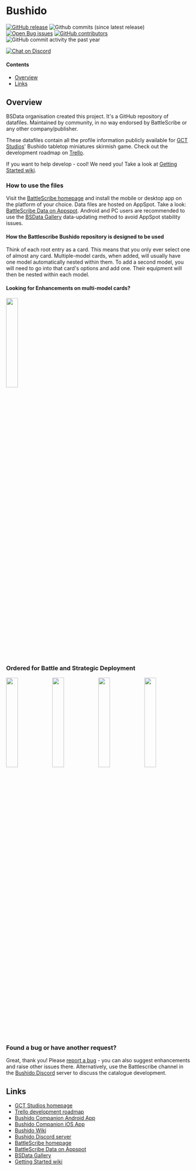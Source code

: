 Bushido
=======

[![GitHub release](https://img.shields.io/github/release/BSData/bushido.svg?style=flat-square)](https://github.com/BSData/bushido/releases/latest)
![Github commits (since latest release)](https://img.shields.io/github/commits-since/BSData/bushido/latest.svg?style=flat-square)
[![Open Bug issues](https://img.shields.io/github/issues/bsdata/bushido/bug.svg?style=flat-square&label=bugs)](https://github.com/BSData/bushido/issues?q=is%3Aissue+is%3Aopen+label%3Abug)
[![GitHub contributors](https://img.shields.io/github/contributors/BSData/bushido.svg?style=flat-square)](https://github.com/BSData/bushido/graphs/contributors)
![GitHub commit activity the past year](https://img.shields.io/github/commit-activity/y/BSData/bushido.svg?style=flat-square)

[![Chat on Discord](https://img.shields.io/discord/558412685981777922.svg?logo=discord&style=popout-square)](https://discord.gg/KqPVhds)

#### Contents ####

* [Overview][]
* [Links][]

## Overview ##
[Overview]: #overview

BSData organisation created this project. It's a GitHub repository of datafiles.
Maintained by community, in no way endorsed by BattleScribe or any other company/publisher.

These datafiles contain all the profile information publicly available for [GCT Studios][]' Bushido tabletop miniatures skirmish game.
Check out the development roadmap on [Trello][].

If you want to help develop - cool! We need you! Take a look at [Getting Started wiki][].

### How to use the files ###

Visit the [BattleScribe homepage][BattleScribe] and install the mobile or desktop app on the platform of your choice.
Data files are hosted on AppSpot. Take a look: [BattleScribe Data on Appspot][].
Android and PC users are recommended to use the [BSData Gallery][] data-updating method to avoid AppSpot stability issues.

#### How the Battlescribe Bushido repository is designed to be used ####
Think of each root entry as a card. This means that you only ever select one of almost any card. Multiple-model cards, when added, will usually have one model automatically nested within them. To add a second model, you will need to go into that card's options and add one. Their equipment will then be nested within each model.

#### Looking for Enhancements on multi-model cards? ####
<img src="https://cdn.discordapp.com/attachments/697113940848672808/962391459196174336/IMG_20220409_173957.jpg" width="25%"/>

### Ordered for Battle and Strategic Deployment ###
<img src="https://media.discordapp.net/attachments/697113940848672808/999362996600061972/IMG_20220720_180849.jpg" width="25%"/><img src="https://media.discordapp.net/attachments/697113940848672808/999362996885266534/IMG_20220720_180908.jpg" width="25%"/><img src="https://media.discordapp.net/attachments/697113940848672808/999362997472464957/IMG_20220720_180931.jpg" width="25%"/><img src="https://media.discordapp.net/attachments/697113940848672808/999362997787054080/IMG_20220720_181039.jpg" width="25%"/>

### Found a bug or have another request? ###

Great, thank you! Please [report a bug][bug report] - you can also suggest enhancements and raise other issues there.
Alternatively, use the Battlescribe channel in the [Bushido Discord][] server to discuss the catalogue development.

## Links ##
[Links]: #links

* [GCT Studios homepage][GCT Studios]
* [Trello development roadmap][Trello]
* [Bushido Companion Android App][]
* [Bushido Companion iOS App][]
* [Bushido Wiki][]
* [Bushido Discord server][Bushido Discord]
* [BattleScribe homepage][BattleScribe]
* [BattleScribe Data on Appspot][]
* [BSData Gallery][]
* [Getting Started wiki][]

[GCT Studios]: http://gctstudios.com/
[Bushido Discord]: https://discord.gg/suSYCnnfmv
[Trello]: https://trello.com/b/lCoAntEk/bushido-battlescribe-repository

[Bushido Companion Android App]: https://play.google.com/store/apps/details?id=de.molkow.bushido
[Bushido Companion iOS App]: https://apps.apple.com/de/app/bushido-companion/id1582528969
[Bushido Wiki]: http://bushidothegame.wikidot.com/

[BSData Gallery]: https://github.com/BSData/wh40k/issues/1706
[Report it on Appspot]: http://battlescribedata.appspot.com/#/repo/bushido
[bug report]: https://github.com/BSData/bushido/issues/new/choose
[BattleScribe]: http://www.battlescribe.net/
[BattleScribe Data on Appspot]: http://battlescribedata.appspot.com/#/repos
[Getting Started wiki]: https://github.com/BSData/catalogue-development/wiki/Getting-Started#contributing
